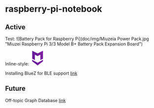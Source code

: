 ﻿# raspberry-pi-notebook

## Active

Test:
![Battery Pack for Raspberry Pi](doc/img/Miuzeia Power Pack.jpg "Miuzei Raspberry Pi 3/3 Model B+ Battery Pack Expansion Board")

Inline-style: 
![alt text](https://github.com/adam-p/markdown-here/raw/master/src/common/images/icon48.png "Logo Title Text 1")


Installing BlueZ for BLE support [link](https://www.youtube.com/watch?v=5fQR2PHMDWE)

## Future

Off-topic Graph Database [link](https://neo4j.com/whitepapers/master-data-graph-databases/?ref=solutions-2)
